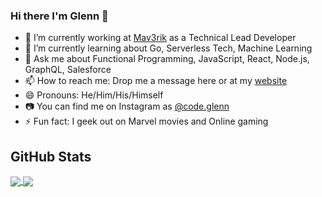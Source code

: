 ### Hi there I'm Glenn 👋

- 🔭 I’m currently working at [Mav3rik](https://mav3rik.com) as a Technical Lead Developer
- 🌱 I’m currently learning about Go, Serverless Tech, Machine Learning
- 💬 Ask me about Functional Programming, JavaScript, React, Node.js, GraphQL, Salesforce
- 📫 How to reach me: Drop me a message here or at my [website](https://www.glenndimaliwat.com)
- 😄 Pronouns: He/Him/His/Himself
- 📷 You can find me on Instagram as [@code.glenn](https://www.instagram.com/code.glenn/)
- ⚡ Fun fact: I geek out on Marvel movies and Online gaming

<!--
**Gurenax/Gurenax** is a ✨ _special_ ✨ repository because its `README.md` (this file) appears on your GitHub profile.

Here are some ideas to get you started:

- 🔭 I’m currently working on ...
- 🌱 I’m currently learning ...
- 👯 I’m looking to collaborate on ...
- 🤔 I’m looking for help with ...
- 💬 Ask me about ...
- 📫 How to reach me: ...
- 😄 Pronouns: ...
- ⚡ Fun fact: ...
-->

## GitHub Stats

<a href="https://codeglenn.com">
  <img align="center" src="https://github-readme-stats.vercel.app/api?username=Gurenax&show_icons=true&count_private=true&theme=tokyonight&hide_border=true" />
</a>
<a href="https://codeglenn.com">
  <img align="center" src="https://github-readme-stats.vercel.app/api/top-langs/?username=Gurenax&layout=compact&theme=tokyonight&langs_count=8&hide=abap" />

</a>
